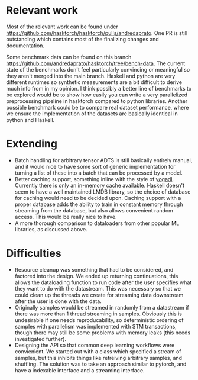 # Relevant work
Most of the relevant work can be found under https://github.com/hasktorch/hasktorch/pulls/andredaprato. One PR is still
outstanding which contains most of the finalizing changes and documentation. 

Some benchmark data can be found on this branch
 https://github.com/andredaprato/hasktorch/tree/bench-data.  The current state
 of the benchmarks don't feel particularly convincing or meaningful so they
 aren't merged into the main branch. Haskell and python are very different
 runtimes so synthetic measurements are a bit difficult to derive much info from
 in my opinion. I think possibly a better line of benchmarks to be explored
 would be to show how easily you can write a very parallelized preprocessing
 pipeline in hasktorch compared to python libraries. Another possible benchmark 
 could be to compare real dataset performance, where we ensure the implementation
 of the datasets are basically identical in python and Haskell. 

# Extending 
- Batch handling for arbitrary tensor ADTS is still basically entirely manual, and it would nice to have some sort of generic 
implementation for turning a list of these into a batch that can be processed by a model.
- Better caching support, something inline with the style of
  [yogadl](https://yogadl.readthedocs.io/en/latest/index.html).
    Currently there is only an in-memory cache available. Haskell doesn't seem
  to have a well maintained LMDB library, so the choice of database for caching would need to be decided upon. Caching support with a proper database
  adds the ability to train in constant memory through streaming from the database, but also allows convenient random access. This would be really nice to have.
 - A more thorough comparison to dataloaders from other popular ML libraries, as discussed above. 

# Difficulties
- Resource cleanup was something that had to be considered, and factored into the design. We ended up returning continuations, this allows the dataloading function 
to run code after the user specifies what they want to do with the datastream. This was necessary so that we could clean up the threads we create for streaming data downstream after the user is done with the data.
- Originally samples would be streamed in randomly from a datastream if there was more than 1 thread streaming in samples. Obviously this is undesirable if one needs reproducability, so deterministic ordering of samples with parallelism was implemented with STM transactions, though there may still be some problems with memory leaks (this needs investigated further).
- Designing the API so that common deep learning workflows were convienient. We started out with a class which specified a stream of samples, but this inhibits things like retreiving arbitrary samples, and shuffling. The solution was to take an approach similar to pytorch, and have a indexable interface and a streaming interface.
